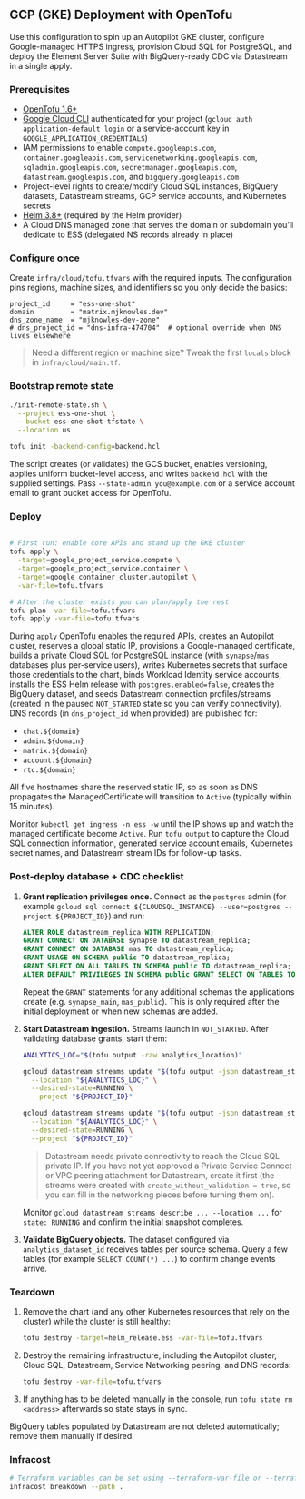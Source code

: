 ## GCP (GKE) Deployment with OpenTofu

Use this configuration to spin up an Autopilot GKE cluster, configure Google-managed HTTPS ingress, provision Cloud SQL for PostgreSQL, and deploy the Element Server Suite with BigQuery-ready CDC via Datastream in a single apply.

### Prerequisites

- [OpenTofu 1.6+](https://opentofu.org/)
- [Google Cloud CLI](https://cloud.google.com/sdk/docs/install) authenticated for your project (`gcloud auth application-default login` or a service-account key in `GOOGLE_APPLICATION_CREDENTIALS`)
- IAM permissions to enable `compute.googleapis.com`, `container.googleapis.com`, `servicenetworking.googleapis.com`, `sqladmin.googleapis.com`, `secretmanager.googleapis.com`, `datastream.googleapis.com`, and `bigquery.googleapis.com`
- Project-level rights to create/modify Cloud SQL instances, BigQuery datasets, Datastream streams, GCP service accounts, and Kubernetes secrets
- [Helm 3.8+](https://helm.sh/) (required by the Helm provider)
- A Cloud DNS managed zone that serves the domain or subdomain you’ll dedicate to ESS (delegated NS records already in place)

### Configure once

Create `infra/cloud/tofu.tfvars` with the required inputs. The configuration pins regions, machine sizes, and identifiers so you only decide the basics:

```hcl
project_id     = "ess-one-shot"
domain         = "matrix.mjknowles.dev"
dns_zone_name  = "mjknowles-dev-zone"
# dns_project_id = "dns-infra-474704"  # optional override when DNS lives elsewhere
```

> Need a different region or machine size? Tweak the first `locals` block in `infra/cloud/main.tf`.

### Bootstrap remote state

```bash
./init-remote-state.sh \
  --project ess-one-shot \
  --bucket ess-one-shot-tfstate \
  --location us

tofu init -backend-config=backend.hcl
```

The script creates (or validates) the GCS bucket, enables versioning, applies uniform bucket-level access, and writes `backend.hcl` with the supplied settings. Pass `--state-admin you@example.com` or a service account email to grant bucket access for OpenTofu.

### Deploy

```bash

# First run: enable core APIs and stand up the GKE cluster
tofu apply \
  -target=google_project_service.compute \
  -target=google_project_service.container \
  -target=google_container_cluster.autopilot \
  -var-file=tofu.tfvars

# After the cluster exists you can plan/apply the rest
tofu plan -var-file=tofu.tfvars
tofu apply -var-file=tofu.tfvars
```

During `apply` OpenTofu enables the required APIs, creates an Autopilot cluster, reserves a global static IP, provisions a Google-managed certificate, builds a private Cloud SQL for PostgreSQL instance (with `synapse`/`mas` databases plus per-service users), writes Kubernetes secrets that surface those credentials to the chart, binds Workload Identity service accounts, installs the ESS Helm release with `postgres.enabled=false`, creates the BigQuery dataset, and seeds Datastream connection profiles/streams (created in the paused `NOT_STARTED` state so you can verify connectivity). DNS records (in `dns_project_id` when provided) are published for:

- `chat.${domain}`
- `admin.${domain}`
- `matrix.${domain}`
- `account.${domain}`
- `rtc.${domain}`

All five hostnames share the reserved static IP, so as soon as DNS propagates the ManagedCertificate will transition to `Active` (typically within 15 minutes).

Monitor `kubectl get ingress -n ess -w` until the IP shows up and watch the managed certificate become `Active`. Run `tofu output` to capture the Cloud SQL connection information, generated service account emails, Kubernetes secret names, and Datastream stream IDs for follow-up tasks.

### Post-deploy database + CDC checklist

1. **Grant replication privileges once.** Connect as the `postgres` admin (for example `gcloud sql connect ${CLOUDSQL_INSTANCE} --user=postgres --project ${PROJECT_ID}`) and run:

   ```sql
   ALTER ROLE datastream_replica WITH REPLICATION;
   GRANT CONNECT ON DATABASE synapse TO datastream_replica;
   GRANT CONNECT ON DATABASE mas TO datastream_replica;
   GRANT USAGE ON SCHEMA public TO datastream_replica;
   GRANT SELECT ON ALL TABLES IN SCHEMA public TO datastream_replica;
   ALTER DEFAULT PRIVILEGES IN SCHEMA public GRANT SELECT ON TABLES TO datastream_replica;
   ```

   Repeat the `GRANT` statements for any additional schemas the applications create (e.g. `synapse_main`, `mas_public`). This is only required after the initial deployment or when new schemas are added.

2. **Start Datastream ingestion.** Streams launch in `NOT_STARTED`. After validating database grants, start them:

   ```bash
   ANALYTICS_LOC="$(tofu output -raw analytics_location)"

   gcloud datastream streams update "$(tofu output -json datastream_stream_ids | jq -r '.synapse')" \
     --location "${ANALYTICS_LOC}" \
     --desired-state=RUNNING \
     --project "${PROJECT_ID}"

   gcloud datastream streams update "$(tofu output -json datastream_stream_ids | jq -r '.mas')" \
     --location "${ANALYTICS_LOC}" \
     --desired-state=RUNNING \
     --project "${PROJECT_ID}"
   ```

   > Datastream needs private connectivity to reach the Cloud SQL private IP. If you have not yet approved a Private Service Connect or VPC peering attachment for Datastream, create it first (the streams were created with `create_without_validation = true`, so you can fill in the networking pieces before turning them on).

   Monitor `gcloud datastream streams describe ... --location ...` for `state: RUNNING` and confirm the initial snapshot completes.

3. **Validate BigQuery objects.** The dataset configured via `analytics_dataset_id` receives tables per source schema. Query a few tables (for example `SELECT COUNT(*) ...`) to confirm change events arrive.

### Teardown

1. Remove the chart (and any other Kubernetes resources that rely on the cluster) while the cluster is still healthy:

   ```bash
   tofu destroy -target=helm_release.ess -var-file=tofu.tfvars
   ```

2. Destroy the remaining infrastructure, including the Autopilot cluster, Cloud SQL, Datastream, Service Networking peering, and DNS records:

   ```bash
   tofu destroy -var-file=tofu.tfvars
   ```

3. If anything has to be deleted manually in the console, run `tofu state rm <address>` afterwards so state stays in sync.

BigQuery tables populated by Datastream are not deleted automatically; remove them manually if desired.

### Infracost

```bash
# Terraform variables can be set using --terraform-var-file or --terraform-var
infracost breakdown --path .
```
